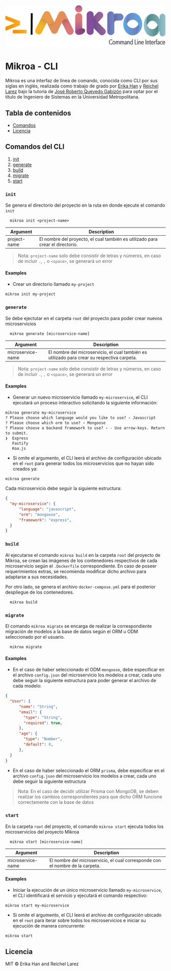 <img src="./logo.png" alt="Mikroa logo" />

# Mikroa - CLI

Mikroa es una interfaz de línea de comando, conocida como CLI por sus siglas en inglés, realizada como trabajo de grado por [Erika Han](https://github.com/ehan16) y [Reichel Larez](https://github.com/Alexa1904) bajo la tutoría de [José Roberto Quevedo Gabizón](https://github.com/Zoomelectrico) para optar por el título de Ingeniero de Sistemas en la Universidad Metropolitana.

## Tabla de contenidos

- [Comandos](#comandos-del-cli)
- [Licencia](#licencia)

## Comandos del CLI

1. [init](#init)
2. [generate](#generate)
3. [build](#build)
4. [migrate](#migrate)
5. [start](#start)

### `init`

Se genera el directorio del proyecto en la ruta en donde ejecute el comando `init`

```shell
  mikroa init <project-name>
```

| Argument     | Description                                                                    |
| ------------ | ------------------------------------------------------------------------------ |
| project-name | El nombre del proyecto, el cual también es utilizado para crear el directorio. |

> Nota: `project-name` solo debe consistir de letras y números, en caso de incluir `.`, `,` o `<space>`, se generará un error

#### Examples

- Crear un directorio llamado `my-project`

```shell
mikroa init my-project
```

### `generate`

Se debe ejectutar en el carpeta `root` del proyecto para poder crear nuevos microservicios

```shell
  mikroa generate [microservice-name]
```

| Argument          | Description                                                                                 |
| ----------------- | ------------------------------------------------------------------------------------------- |
| microservice-name | El nombre del microservicio, el cual también es utilizado para crear su respectiva carpeta. |

> Nota: `project-name` solo debe consistir de letras y números, en caso de incluir `.`, `,` o `<space>`, se generará un error

#### Examples

- Generar un nuevo microservicio llamado `my-microservice`, el CLI ejecutará un proceso interactivo solicitando la siguiente información:

```shell
mikroa generate my-microservice
? Please choose which language would you like to use? › Javascript
? Please choose which orm to use? › Mongoose
? Please choose a backend framework to use? › - Use arrow-keys. Return to submit.
❯  Express
   Fastify
   Koa.js
```

- Si omite el argumento, el CLI leerá el archivo de configuración ubicado en el `root` para generar todos los microservicios que no hayan sido creados ya:

```shell
mikroa generate
```

Cada microservicio debe seguir la siguiente estructura:

```json:title=config.json
{
  "my-microservice": {
      "language": "javascript",
      "orm": "mongoose",
      "framework": "express",
  }
}
```

### `build`

Al ejecutarse el comando `mikroa build` en la carpeta `root` del proyecto de Mikroa, se crean las imágenes de los contenedores respectivos de cada microservicio según el `.Dockerfile` correspondiente. En caso de poseer requerimientos extras, se recomienda modificar dicho archivo para adaptarse a sus necesidades.

Por otro lado, se genera el archivo `docker-compose.yml` para el posterior despliegue de los contenedores.

```shell
  mikroa build
```

### `migrate`

El comando `mikroa migrate` se encarga de realizar la correspondiente migración de modelos a la base de datos según el ORM u ODM seleccionado por el usuario.

```shell
  mikroa migrate
```

#### Examples

- En el caso de haber seleccionado el ODM `mongoose`, debe especificar en el archivo `config.json` del microservicio los modelos a crear, cada uno debe seguir la siguiente estructura para poder generar el archivo de cada modelo:

```json:title=config.json
{
  "User": {
      "name": "String",
      "email": {
        "type": "String",
        "required": true,
      },
      "age": {
        "type": "Number",
        "default": 0,
      },
  }
}
```

- En el caso de haber seleccionado el ORM `prisma`, debe especificar en el archivo `config.json` del microservicio los modelos a crear, cada uno debe seguir la siguiente estructura



> Nota: En el caso de decidir utilizar Prisma con MongoDB, se deben realizar los cambios correspondientes para que dicho ORM funcione correctamente con la base de datos

### `start`

En la carpeta `root` del proyecto, el comando `mikroa start` ejecuta todos los microservicios del proyecto Mikroa

```shell
  mikroa start [microservice-name]
```

| Argument          | Description                                                                   |
| ----------------- | ----------------------------------------------------------------------------- |
| microservice-name | El nombre del microservicio, el cual corresponde con el nombre de la carpeta. |

#### Examples

- Iniciar la ejecución de un único microservicio llamado `my-microservice`, el CLI identificará el servicio y ejecutará el comando respectivo:

```shell
mikroa start my-microservice
```

- Si omite el argumento, el CLI leerá el archivo de configuración ubicado en el `root` para iterar sobre todos los microservicios e iniciar su ejecución de manera concurrente:

```shell
mikroa start
```

## Licencia

MIT © Erika Han and Reichel Larez
